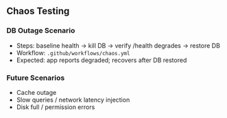 ## Chaos Testing

### DB Outage Scenario
- Steps: baseline health → kill DB → verify /health degrades → restore DB
- Workflow: `.github/workflows/chaos.yml`
- Expected: app reports degraded; recovers after DB restored

### Future Scenarios
- Cache outage
- Slow queries / network latency injection
- Disk full / permission errors

